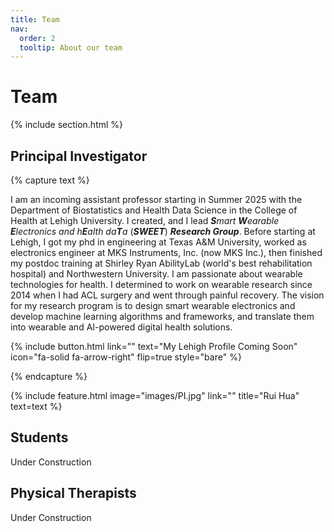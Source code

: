 ```yaml
---
title: Team
nav:
  order: 2
  tooltip: About our team
---
```


# Team

{% include section.html %}

## Principal Investigator

{% capture text %}

I am an incoming assistant professor starting in Summer 2025 with the Department of Biostatistics and Health Data Science in the College of Health at Lehigh University. I created, and I lead _**S**mart **W**earable **E**lectronics and h**E**alth da**T**a_ (**_SWEET_**) **_Research Group_**. Before starting at Lehigh, I got my phd in engineering at Texas A&M University, worked as electronics engineer at MKS Instruments, Inc. (now MKS Inc.), then finished my postdoc training at Shirley Ryan AbilityLab (world's best rehabilitation hospital) and Northwestern University. I am passionate about wearable technologies for health. I determined to work on wearable research since 2014 when I had ACL surgery and went through painful recovery. The vision for my research program is to design smart wearable electronics and develop machine learning algorithms and frameworks, and translate them into wearable and AI-powered digital health solutions. 

{%
  include button.html
  link=""
  text="My Lehigh Profile Coming Soon"
  icon="fa-solid fa-arrow-right"
  flip=true
  style="bare"
%}

{% endcapture %}

{%
  include feature.html
  image="images/PI.jpg"
  link=""
  title="Rui Hua"
  text=text
%}

## Students
Under Construction


## Physical Therapists
Under Construction


